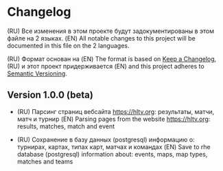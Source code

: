 # Changelog

(RU) Все изменения в этом проекте будут задокументированы в этом файле на 2 языках.
(EN) All notable changes to this project will be documented in this file on the 2 languages.

(RU) Формат основан на 
(EN) The format is based on 
[Keep a Changelog](https://keepachangelog.com/en/1.0.0/),
(RU) и этот проект придерживается
(EN) and this project adheres to 
[Semantic Versioning](https://semver.org/spec/v2.0.0.html).

## Version 1.0.0 (beta)

- (RU) Парсинг страниц вебсайта https://hltv.org: результаты, матчи, матч и турнир
  (EN) Parsing pages from the website https://hltv.org: results, matches, match and event

- (RU) Сохранение  в базу данных (postgresql) информацию о: турнирах, картах, типах карт, матчах и командах
  (EN) Save to rhe database (postgresql) information about: events, maps, map types, matches and teams
  